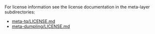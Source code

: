 For license information see the license documentation in the meta-layer
subdirectories:

* [meta-tq/LICENSE.md](meta-tq/LICENSE.md)
* [meta-dumpling/LICENSE.md](meta-dumpling/LICENSE.md)
